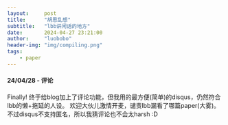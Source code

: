 ```yaml
---
layout:     post
title:      "胡思乱想"
subtitle:   "lbb讲闲话的地方"
date:       2024-04-27 23:21:00
author:     "luobobo"
header-img: "img/compiling.png"
tags:
    - paper
---
```


#### 24/04/28 - 评论
Finally! 终于给blog加上了评论功能，但我用的最方便(简单)的disqus，仍然符合lbb的懒+拖延的人设。
欢迎大伙儿激情开麦，谴责lbb漏看了哪篇paper(大雾)。不过disqus不支持匿名，所以我猜评论也不会太harsh :D
